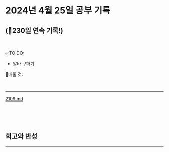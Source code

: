 # 2024년 4월 25일 공부 기록 
## (🚀230일 연속 기록!)

<br>

✅TO DO: 

- 알바 구하기


💭배울 것:


<br>

---

[2109.md](..%2F..%2F..%2FAlgorithm%2FSolvedProblem%2F%EA%B7%B8%EB%A6%AC%EB%94%94%2F2109%2F2109.md)

<br><br><br>





## 회고와 반성

---

